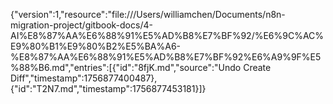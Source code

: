 {"version":1,"resource":"file:///Users/williamchen/Documents/n8n-migration-project/gitbook-docs/4-AI%E8%87%AA%E6%88%91%E5%AD%B8%E7%BF%92/%E6%9C%AC%E9%80%B1%E9%80%B2%E5%BA%A6-%E8%87%AA%E6%88%91%E5%AD%B8%E7%BF%92%E6%A9%9F%E5%88%B6.md","entries":[{"id":"8fjK.md","source":"Undo Create Diff","timestamp":1756877400487},{"id":"T2N7.md","timestamp":1756877453181}]}